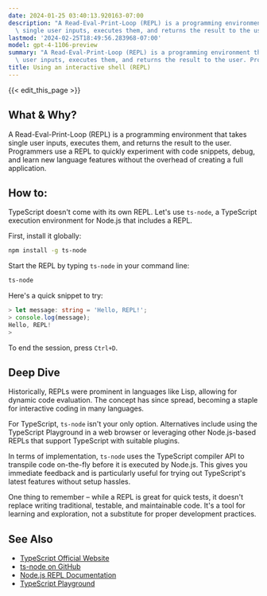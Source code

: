 ```yaml
---
date: 2024-01-25 03:40:13.920163-07:00
description: "A Read-Eval-Print-Loop (REPL) is a programming environment that takes\
  \ single user inputs, executes them, and returns the result to the user. Programmers\u2026"
lastmod: '2024-02-25T18:49:56.283968-07:00'
model: gpt-4-1106-preview
summary: "A Read-Eval-Print-Loop (REPL) is a programming environment that takes single\
  \ user inputs, executes them, and returns the result to the user. Programmers\u2026"
title: Using an interactive shell (REPL)
---
```


{{< edit_this_page >}}

## What & Why?
A Read-Eval-Print-Loop (REPL) is a programming environment that takes single user inputs, executes them, and returns the result to the user. Programmers use a REPL to quickly experiment with code snippets, debug, and learn new language features without the overhead of creating a full application.

## How to:
TypeScript doesn't come with its own REPL. Let's use `ts-node`, a TypeScript execution environment for Node.js that includes a REPL.

First, install it globally:
```bash
npm install -g ts-node
```

Start the REPL by typing `ts-node` in your command line:
```bash
ts-node
```

Here's a quick snippet to try:
```TypeScript
> let message: string = 'Hello, REPL!';
> console.log(message);
Hello, REPL!
> 
```
To end the session, press `Ctrl+D`.

## Deep Dive
Historically, REPLs were prominent in languages like Lisp, allowing for dynamic code evaluation. The concept has since spread, becoming a staple for interactive coding in many languages.

For TypeScript, `ts-node` isn't your only option. Alternatives include using the TypeScript Playground in a web browser or leveraging other Node.js-based REPLs that support TypeScript with suitable plugins.

In terms of implementation, `ts-node` uses the TypeScript compiler API to transpile code on-the-fly before it is executed by Node.js. This gives you immediate feedback and is particularly useful for trying out TypeScript's latest features without setup hassles.

One thing to remember – while a REPL is great for quick tests, it doesn't replace writing traditional, testable, and maintainable code. It's a tool for learning and exploration, not a substitute for proper development practices.

## See Also
- [TypeScript Official Website](https://www.typescriptlang.org/)
- [ts-node on GitHub](https://github.com/TypeStrong/ts-node)
- [Node.js REPL Documentation](https://nodejs.org/api/repl.html)
- [TypeScript Playground](https://www.typescriptlang.org/play)
